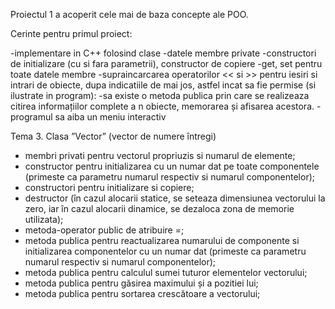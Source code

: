 Proiectul 1 a acoperit cele mai de baza concepte ale POO.

Cerinte pentru primul proiect:

-implementare in C++ folosind clase
-datele membre private 
-constructori de initializare (cu si fara parametrii), constructor de copiere 
-get, set pentru toate datele membre 
-supraincarcarea operatorilor << si >> pentru iesiri si intrari de obiecte, dupa indicatiile de mai jos, astfel incat sa fie permise (si ilustrate in program): 
-sa existe o metoda publica prin care se realizeaza citirea informațiilor complete a n obiecte, memorarea și afisarea acestora. 
-programul sa aiba un meniu interactiv 

Tema 3. Clasa ”Vector” (vector de numere întregi) 
- membri privati pentru vectorul propriuzis si numarul de elemente; 
- constructor pentru initializarea cu un numar dat pe toate componentele (primeste ca parametru numarul respectiv si numarul componentelor); 
- constructori pentru initializare si copiere; 
- destructor (în cazul alocarii statice, se seteaza dimensiunea vectorului la zero, iar în cazul alocarii dinamice, se dezaloca zona de memorie utilizata); 
- metoda-operator public de atribuire =; 
- metoda publica pentru reactualizarea numarului de componente si initializarea componentelor cu un numar dat (primeste ca parametru numarul respectiv si numarul componentelor); 
- metoda publica pentru calculul sumei tuturor elementelor vectorului; 
- metoda publica pentru găsirea maximului și a pozitiei lui; 
- metoda publica pentru sortarea crescătoare a vectorului; 
